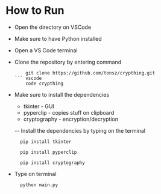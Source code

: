 # How to Run 

- Open the directory on VSCode 
- Make sure to have Python installed
- Open a VS Code terminal 
- Clone the repository by entering command
  ``` vscode
      git clone https://github.com/tonsz/crypthing.git
  ``` vscode
      code crypthing
- Make sure to install the dependencies 
    - tkinter - GUI
    - pyperclip - copies stuff on clipboard
    - cryptography - encryption/decryption

  -- Install the dependencies by typing on the terminal 
  ```vscode 
    pip install tkinter
    ```
  ```vscode 
    pip install pyperclip
    ```
  ```vscode 
    pip install cryptography
    ```
- Type on terminal
  ```vscode 
    python main.py
    ```
